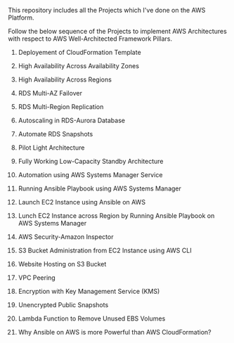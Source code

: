 This repository includes all the Projects which I've done on the AWS Platform.

Follow the below sequence of the Projects to implement AWS Architectures with respect to AWS Well-Architected Framework Pillars.

1. Deployement of CloudFormation Template

2. High Availability Across Availability Zones

3. High Availability Across Regions

4. RDS Multi-AZ Failover

5. RDS Multi-Region Replication

6. Autoscaling in RDS-Aurora Database

7. Automate RDS Snapshots

8. Pilot Light Architecture

9. Fully Working Low-Capacity Standby Architecture

10. Automation using AWS Systems Manager Service

11. Running Ansible Playbook using AWS Systems Manager

12. Launch EC2 Instance using Ansible on AWS

13. Lunch EC2 Instance across Region by Running Ansible Playbook on AWS Systems Manager

14. AWS Security-Amazon Inspector

15. S3 Bucket Administration from EC2 Instance using AWS CLI

16. Website Hosting on S3 Bucket

17. VPC Peering

18. Encryption with Key Management Service (KMS)

19. Unencrypted Public Snapshots

20. Lambda Function to Remove Unused EBS Volumes

21. Why Ansible on AWS is more Powerful than AWS CloudFormation?


